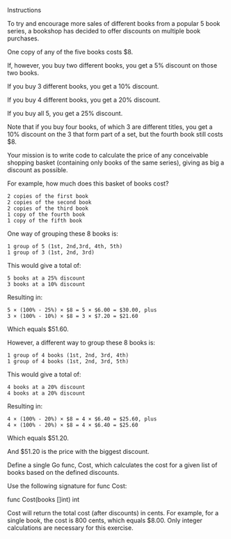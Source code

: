 Instructions

To try and encourage more sales of different books from a popular 5 book series, a bookshop has decided to offer discounts on multiple book purchases.

One copy of any of the five books costs $8.

If, however, you buy two different books, you get a 5% discount on those two books.

If you buy 3 different books, you get a 10% discount.

If you buy 4 different books, you get a 20% discount.

If you buy all 5, you get a 25% discount.

Note that if you buy four books, of which 3 are different titles, you get a 10% discount on the 3 that form part of a set, but the fourth book still costs $8.

Your mission is to write code to calculate the price of any conceivable shopping basket (containing only books of the same series), giving as big a discount as possible.

For example, how much does this basket of books cost?

    2 copies of the first book
    2 copies of the second book
    2 copies of the third book
    1 copy of the fourth book
    1 copy of the fifth book

One way of grouping these 8 books is:

    1 group of 5 (1st, 2nd,3rd, 4th, 5th)
    1 group of 3 (1st, 2nd, 3rd)

This would give a total of:

    5 books at a 25% discount
    3 books at a 10% discount

Resulting in:

    5 × (100% - 25%) × $8 = 5 × $6.00 = $30.00, plus
    3 × (100% - 10%) × $8 = 3 × $7.20 = $21.60

Which equals $51.60.

However, a different way to group these 8 books is:

    1 group of 4 books (1st, 2nd, 3rd, 4th)
    1 group of 4 books (1st, 2nd, 3rd, 5th)

This would give a total of:

    4 books at a 20% discount
    4 books at a 20% discount

Resulting in:

    4 × (100% - 20%) × $8 = 4 × $6.40 = $25.60, plus
    4 × (100% - 20%) × $8 = 4 × $6.40 = $25.60

Which equals $51.20.

And $51.20 is the price with the biggest discount.

Define a single Go func, Cost, which calculates the cost for a given list of books based on the defined discounts.

Use the following signature for func Cost:

func Cost(books []int) int

Cost will return the total cost (after discounts) in cents. For example, for a single book, the cost is 800 cents, which equals $8.00. Only integer calculations are necessary for this exercise.